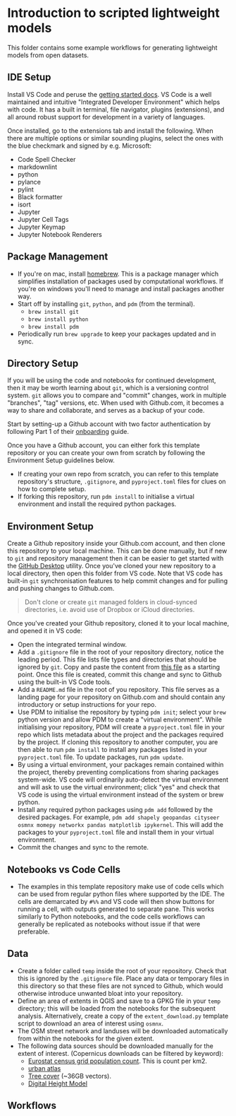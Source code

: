 # Introduction to scripted lightweight models

This folder contains some example workflows for generating lightweight models from open datasets.

## IDE Setup

Install VS Code and peruse the [getting started docs](https://code.visualstudio.com/docs/introvideos/basics). VS Code is a well maintained and intuitive "Integrated Developer Environment" which helps with code. It has a built in terminal, file navigator, plugins (extensions), and all around robust support for development in a variety of languages.

Once installed, go to the extensions tab and install the following. When there are multiple options or similar sounding plugins, select the ones with the blue checkmark and signed by e.g. Microsoft:

- Code Spell Checker
- markdownlint
- python
- pylance
- pylint
- Black formatter
- isort
- Jupyter
- Jupyter Cell Tags
- Jupyter Keymap
- Jupyter Notebook Renderers

## Package Management

- If you're on mac, install [homebrew](https://brew.sh). This is a package manager which simplifies installation of packages used by computational workflows. If you're on windows you'll need to manage and install packages another way.
- Start off by installing `git`, `python`, and `pdm` (from the terminal).
  - `brew install git`
  - `brew install python`
  - `brew install pdm`
- Periodically run `brew upgrade` to keep your packages updated and in sync.

## Directory Setup

If you will be using the code and notebooks for continued development, then it may be worth learning about `git`, which is a versioning control system. `git` allows you to compare and "commit" changes, work in multiple "branches", "tag" versions, etc. When used with Github.com, it becomes a way to share and collaborate, and serves as a backup of your code.

Start by setting-up a Github account with two factor authentication by following Part 1 of their [onboarding](https://docs.github.com/en/get-started/onboarding/getting-started-with-your-github-account) guide.

Once you have a Github account, you can either fork this template repository or you can create your own from scratch by following the Environment Setup guidelines below.

- If creating your own repo from scratch, you can refer to this template repository's structure, `.gitignore`, and `pyproject.toml` files for clues on how to complete setup.
- If forking this repository, run `pdm install` to initialise a virtual environment and install the required python packages.

## Environment Setup

Create a Github repository inside your Github.com account, and then clone this repository to your local machine. This can be done manually, but if new to `git` and repository management then it can be easier to get started with the [GitHub Desktop](https://desktop.github.com) utility. Once you've cloned your new repository to a local directory, then open this folder from VS code. Note that VS code has built-in `git` synchronisation features to help commit changes and for pulling and pushing changes to Github.com.

> Don't clone or create `git` managed folders in cloud-synced directories, i.e. avoid use of Dropbox or iCloud directories.

Once you've created your Github repository, cloned it to your local machine, and opened it in VS code:

- Open the integrated terminal window.
- Add a `.gitignore` file in the root of your repository directory, notice the leading period. This file lists file types and directories that should be ignored by `git`. Copy and paste the content from [this file](https://github.com/UCL/ba-ebdp-toolkit/blob/main/.gitignore) as a starting point. Once this file is created, commit this change and sync to Github using the built-in VS Code tools.
- Add a `README.md` file in the root of you repository. This file serves as a landing page for your repository on Github.com and should contain any introductory or setup instructions for your repo.
- Use PDM to initialise the repository by typing `pdm init`; select your `brew` python version and allow PDM to create a "virtual environment". While initialising your repository, PDM will create a `pyproject.toml` file in your repo which lists metadata about the project and the packages required by the project. If cloning this repository to another computer, you are then able to run `pdm install` to install any packages listed in your `pyproject.toml` file. To update packages, run `pdm update`.
- By using a virtual environment, your packages remain contained within the project, thereby preventing complications from sharing packages system-wide. VS code will ordinarily auto-detect the virtual environment and will ask to use the virtual environment; click "yes" and check that VS code is using the virtual environment instead of the system or brew python.
- Install any required python packages using `pdm add` followed by the desired packages. For example, `pdm add shapely geopandas cityseer osmnx momepy networkx pandas matplotlib ipykernel`. This will add the packages to your `pyproject.toml` file and install them in your virtual environment.
- Commit the changes and sync to the remote.

## Notebooks vs Code Cells

- The examples in this template repository make use of code cells which can be used from regular python files where supported by the IDE. The cells are demarcated by `#%%` and VS code will then show buttons for running a cell, with outputs generated to separate pane. This works similarly to Python notebooks, and the code cells workflows can generally be replicated as notebooks without issue if that were preferable.

## Data

- Create a folder called `temp` inside the root of your repository. Check that this is ignored by the `.gitignore` file. Place any data or temporary files in this directory so that these files are not synced to Github, which would otherwise introduce unwanted bloat into your repository.
- Define an area of extents in QGIS and save to a GPKG file in your `temp` directory; this will be loaded from the notebooks for the subsequent analysis. Alternatively, create a copy of the `extent_download.py` template script to download an area of interest using `osmnx`.
- The OSM street network and landuses will be downloaded automatically from within the notebooks for the given extent.
- The following data sources should be downloaded manually for the extent of interest. (Copernicus downloads can be filtered by keyword):
  - [Eurostat census grid population count](https://ec.europa.eu/eurostat/web/gisco/geodata/reference-data/population-distribution-demography/geostat#geostat11). This is count per km2.
  - [urban atlas](https://land.copernicus.eu/local/urban-atlas/urban-atlas-2018)
  - [Tree cover](https://land.copernicus.eu/local/urban-atlas/street-tree-layer-stl-2018) (~36GB vectors).
  - [Digital Height Model](https://land.copernicus.eu/local/urban-atlas/building-height-2012)

## Workflows
